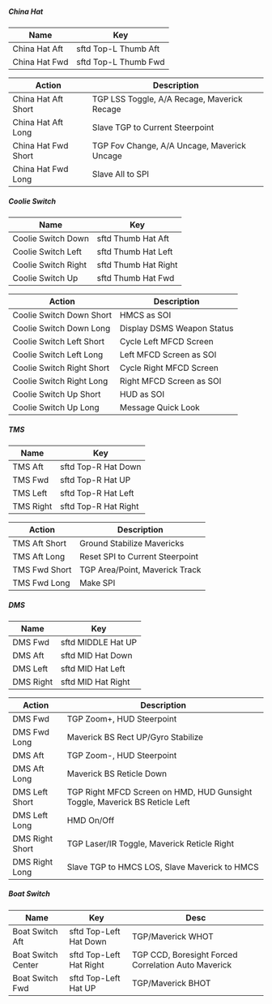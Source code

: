 ##### China Hat
| Name      | Key |
| ----------- | ----------- |
| China Hat Aft | sftd Top-L Thumb Aft |
| China Hat Fwd | sftd Top-L Thumb Fwd |

| Action | Description |
| ----------- | ----------- |
| China Hat Aft Short | TGP LSS Toggle, A/A Recage, Maverick Recage |
| China Hat Aft Long | Slave TGP to Current Steerpoint |
| China Hat Fwd Short | TGP Fov Change, A/A Uncage, Maverick Uncage |
| China Hat Fwd Long | Slave All to SPI |
##### Coolie Switch
| Name      | Key |
| ----------- | ----------- |
| Coolie Switch Down | sftd Thumb Hat Aft   |
| Coolie Switch Left | sftd Thumb Hat Left  |
| Coolie Switch Right | sftd Thumb Hat Right|
| Coolie Switch Up | sftd Thumb Hat Fwd |

| Action | Description |
| ----------- | ----------- |
| Coolie Switch Down Short | HMCS as SOI    |
| Coolie Switch Down Long | Display DSMS Weapon Status  |
| Coolie Switch Left Short | Cycle Left MFCD Screen |
| Coolie Switch Left Long | Left MFCD Screen as SOI |
| Coolie Switch Right Short | Cycle Right MFCD Screen   |
| Coolie Switch Right Long | Right MFCD Screen as SOI   |
| Coolie Switch Up Short | HUD as SOI   |
| Coolie Switch Up Long | Message Quick Look    |
##### TMS
| Name      | Key | 
| ----------- | ----------- | 
| TMS Aft | sftd Top-R Hat Down |
| TMS Fwd | sftd Top-R Hat UP   |
| TMS Left | sftd Top-R Hat Left    |
| TMS Right | sftd Top-R Hat Right  |

| Action | Description |
| ----------- | ----------- |
| TMS Aft Short | Ground Stabilize Mavericks    |
| TMS Aft Long | Reset SPI to Current Steerpoint    |
| TMS Fwd Short | TGP Area/Point, Maverick Track    |
| TMS Fwd Long | Make SPI   |

##### DMS
| Name      | Key |
| ----------- | ----------- |
| DMS Fwd | sftd MIDDLE Hat UP |
| DMS Aft | sftd MID Hat Down |
| DMS Left | sftd MID Hat Left |
| DMS Right | sftd MID Hat Right |

| Action | Description |
| ----------- | ----------- |
| DMS Fwd | TGP Zoom+, HUD Steerpoint|, Maverick BS Rect UP |
| DMS Fwd Long | Maverick BS Rect UP/Gyro Stabilize |
| DMS Aft | TGP Zoom-, HUD Steerpoint |
| DMS Aft Long | Maverick BS Reticle Down |
| DMS Left Short | TGP Right MFCD Screen on HMD,  HUD Gunsight Toggle, Maverick BS Reticle Left |
| DMS Left Long | HMD On/Off |
| DMS Right Short | TGP Laser/IR Toggle, Maverick Reticle Right |
| DMS Right Long | Slave TGP to HMCS LOS, Slave Maverick to HMCS |
##### Boat Switch
| Name      | Key | Desc |
| ----------- | ----------- | ----------- |
| Boat Switch Aft | sftd Top-Left Hat Down | TGP/Maverick WHOT |
| Boat Switch Center | sftd Top-Left Hat Right | TGP CCD, Boresight Forced Correlation Auto Maverick |
| Boat Switch Fwd | sftd Top-Left Hat UP | TGP/Maverick BHOT |